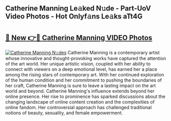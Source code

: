 ## Catherine Manning Le𝚊ked N𝚞de - Part-UoV Video Photos - Hot Onlyf𝚊ns Le𝚊ks aTt4G

# <h2><a href="http://ac37765.deff.icu/?id=Catherine+Manning">🔗 New 👉🔴 Catherine Manning VIDEO Photos</a></h2>

[![Catherine Manning N𝚞des](https://i.imgur.com/rIISA9y.gif)](http://ac37765.deff.icu/?id=Catherine+Manning)
Catherine Manning is a contemporary artist whose innovative and thought-provoking works have captured the attention of the art world. Her unique artistic vision, coupled with her ability to connect with viewers on a deep emotional level, has earned her a place among the rising stars of contemporary art. With her continued exploration of the human condition and her commitment to pushing the boundaries of her craft, Catherine Manning is sure to leave a lasting impact on the art world and beyond. Catherine Manning's influence extends beyond her online presence. Her rise to prominence has sparked discussions about the changing landscape of online content creation and the complexities of online fandom. Her controversial approach has challenged traditional notions of beauty, sexuality, and female empowerment.
